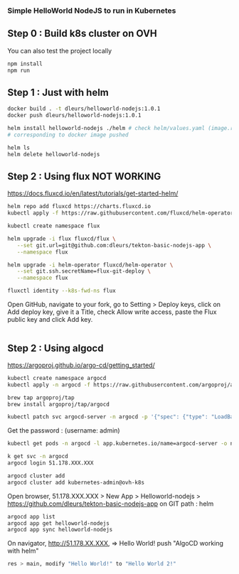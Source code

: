 ### Simple HelloWorld NodeJS to run in Kubernetes
## Step 0 : Build k8s cluster on OVH
You can also test the project locally
```bash
npm install
npm run
```
## Step 1 : Just with helm
```bash
docker build . -t dleurs/helloworld-nodejs:1.0.1
docker push dleurs/helloworld-nodejs:1.0.1
```
```bash
helm install helloworld-nodejs ./helm # check helm/values.yaml (image.repository) and helm/Chart.yaml (appVersion)
# corresponding to docker image pushed
```
```bash
helm ls
helm delete helloworld-nodejs
```
## Step 2 : Using flux NOT WORKING
https://docs.fluxcd.io/en/latest/tutorials/get-started-helm/
```bash
helm repo add fluxcd https://charts.fluxcd.io
kubectl apply -f https://raw.githubusercontent.com/fluxcd/helm-operator/master/deploy/crds.yaml
```
```bash
kubectl create namespace flux
```
```bash
helm upgrade -i flux fluxcd/flux \
   --set git.url=git@github.com:dleurs/tekton-basic-nodejs-app \
   --namespace flux
```
```bash
helm upgrade -i helm-operator fluxcd/helm-operator \
   --set git.ssh.secretName=flux-git-deploy \
   --namespace flux
```
```bash
fluxctl identity --k8s-fwd-ns flux
```
Open GitHub, navigate to your fork, go to Setting > Deploy keys, click on Add deploy key, give it a Title, check Allow write access, paste the Flux public key and click Add key.
```bash
```

## Step 2 : Using algocd
https://argoproj.github.io/argo-cd/getting_started/
```bash
kubectl create namespace argocd
kubectl apply -n argocd -f https://raw.githubusercontent.com/argoproj/argo-cd/stable/manifests/install.yaml
```
```bash
brew tap argoproj/tap
brew install argoproj/tap/argocd
```
```bash
kubectl patch svc argocd-server -n argocd -p '{"spec": {"type": "LoadBalancer"}}'
```
Get the password :  (username: admin)
```bash
kubectl get pods -n argocd -l app.kubernetes.io/name=argocd-server -o name | cut -d'/' -f 2
```
```bash
k get svc -n argocd
argocd login 51.178.XXX.XXX
```
```bash
argocd cluster add
argocd cluster add kubernetes-admin@ovh-k8s
```
Open browser, 51.178.XXX.XXX > New App > Helloworld-nodejs > <br/>
https://github.com/dleurs/tekton-basic-nodejs-app on GIT
path : helm

```bash
argocd app list
argocd app get helloworld-nodejs
argocd app sync helloworld-nodejs
```
On navigator, http://51.178.XX.XXX, => Hello World!
push "AlgoCD working with helm"
```bash
res > main, modify "Hello World!" to "Hello World 2!"
```
```bash
```